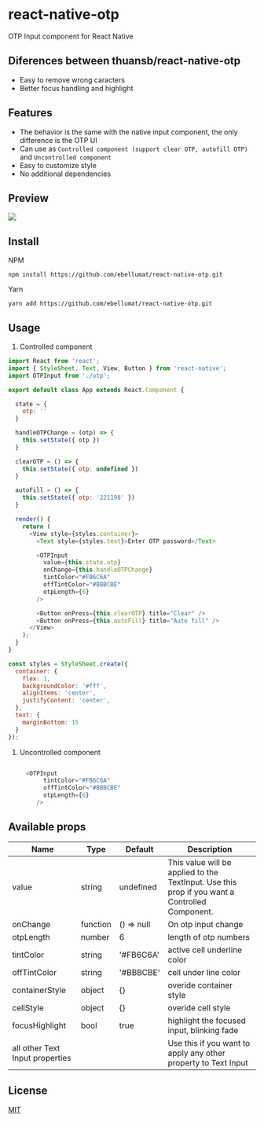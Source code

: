 # react-native-otp

 <!---
[![npm version](https://badge.fury.io/js/react-native-otp.svg)](https://badge.fury.io/js/react-native-otp)
[![npm](https://img.shields.io/npm/dm/react-native-otp.svg?maxAge=2592000)]()
[![npm](https://img.shields.io/npm/dt/react-native-otp.svg?maxAge=2592000)]()    --->

OTP Input component for React Native

## Diferences between thuansb/react-native-otp
- Easy to remove wrong caracters
- Better focus handling and highlight

## Features

- The behavior is the same with the native input component, the only difference is the OTP UI
- Can use as `Controlled component (support clear OTP, autofill OTP)` and `Uncontrolled component`
- Easy to customize style
- No additional dependencies

## Preview

![](https://thumbs.gfycat.com/ImpassionedQuickAmericangoldfinch-size_restricted.gif)

## Install

NPM

```npm install https://github.com/ebellumat/react-native-otp.git```

Yarn

```yarn add https://github.com/ebellumat/react-native-otp.git```

## Usage

1. Controlled component
```javascript
import React from 'react';
import { StyleSheet, Text, View, Button } from 'react-native';
import OTPInput from './otp';

export default class App extends React.Component {

  state = {
    otp: ''
  }

  handleOTPChange = (otp) => {
    this.setState({ otp })
  }

  clearOTP = () => {
    this.setState({ otp: undefined })
  }

  autoFill = () => {
    this.setState({ otp: '221198' })
  }

  render() {
    return (
      <View style={styles.container}>
        <Text style={styles.text}>Enter OTP password</Text>

        <OTPInput
          value={this.state.otp}
          onChange={this.handleOTPChange}
          tintColor="#FB6C6A"
          offTintColor="#BBBCBE"
          otpLength={6}
        />

        <Button onPress={this.clearOTP} title="Clear" />
        <Button onPress={this.autoFill} title="Auto fill" />
      </View>
    );
  }
}

const styles = StyleSheet.create({
  container: {
    flex: 1,
    backgroundColor: '#fff',
    alignItems: 'center',
    justifyContent: 'center',
  },
  text: {
    marginBottom: 15
  }
});
```

1. Uncontrolled component
```javascript

     <OTPInput
          tintColor="#FB6C6A"
          offTintColor="#BBBCBE"
          otpLength={6}
        />

```

## Available props

| Name                           | Type             | Default        | Description           |
| ------------------------------ | ---------------- | -------------- | -------------------------------------------------------------------------------------------- |
| value                          | string           | undefined      | This value will be applied to the TextInput. Use this prop if you want a Controlled Component.             |
| onChange                       | function         | () => null     | On otp input change   |
| otpLength                      | number           | 6              | length of otp numbers |
| tintColor                      | string           | '#FB6C6A'      | active cell underline color       |
| offTintColor                   | string           | '#BBBCBE'      | cell under line color |
| containerStyle                 | object           | {}             | overide container style |
| cellStyle                      | object           | {}             | overide cell style |
| focusHighlight                 | bool             | true           | highlight the focused input, blinking fade |
| all other Text Input properties | | | Use this if you want to apply any other property to Text Input |   

## License
[MIT](https://opensource.org/licenses/mit-license.html)
